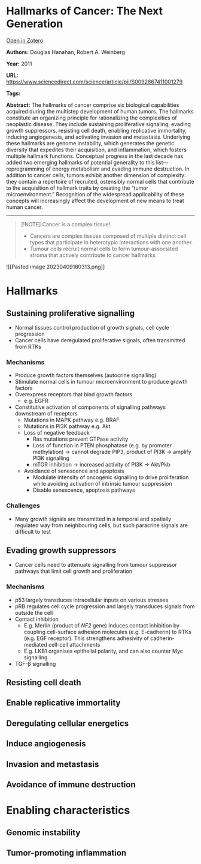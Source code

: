 # Hallmarks of Cancer: The Next Generation
[Open in Zotero](zotero://select/items/@HanahanWeinberg_2011)

**Authors:** Douglas Hanahan, Robert A. Weinberg

**Year:** 2011

**URL:** https://www.sciencedirect.com/science/article/pii/S0092867411001279

**Tags:**

**Abstract:** The hallmarks of cancer comprise six biological capabilities acquired during the multistep development of human tumors. The hallmarks constitute an organizing principle for rationalizing the complexities of neoplastic disease. They include sustaining proliferative signaling, evading growth suppressors, resisting cell death, enabling replicative immortality, inducing angiogenesis, and activating invasion and metastasis. Underlying these hallmarks are genome instability, which generates the genetic diversity that expedites their acquisition, and inflammation, which fosters multiple hallmark functions. Conceptual progress in the last decade has added two emerging hallmarks of potential generality to this list—reprogramming of energy metabolism and evading immune destruction. In addition to cancer cells, tumors exhibit another dimension of complexity: they contain a repertoire of recruited, ostensibly normal cells that contribute to the acquisition of hallmark traits by creating the “tumor microenvironment.” Recognition of the widespread applicability of these concepts will increasingly affect the development of new means to treat human cancer.

---

> [!NOTE] Cancer is a complex tissue!
> - Cancers are complex tissues composed of multiple distinct cell types that participate in heterotypic interactions with one another.
> - Tumour cells recruit normal cells to form tumour-associated stroma that actively contribute to cancer hallmarks

![[Pasted image 20230409180313.png]]

# Hallmarks
## Sustaining proliferative signalling 
- Normal tissues control production of growth signals, cell cycle progression 
- Cancer cells have deregulated proliferative signals, often transmitted from RTKs 

### Mechanisms 
- Produce growth factors themselves (autocrine signalling)
- Stimulate normal cells in tumour microenvironment to produce growth factors 
- Overexpress receptors that bind growth factors 
	- e.g. EGFR 
- Constitutive activation of components of signalling pathways downstream of receptors 
	- Mutations in MAPK pathway e.g. BRAF 
	- Mutations in PI3K pathway e.g. Akt 
	- Loss of negative feedback 
		- Ras mutations prevent GTPase activity 
		- Loss of function in PTEN phosphatase (e.g. by promoter methylation) -> cannot degrade PIP3, product of PI3K -> amplify PI3K signalling 
		- mTOR inhibition -> increased activity of PI3K -> Akt/Pkb 
	- Avoidance of senescence and apoptosis 
		- Modulate intensity of oncogenic signalling to drive proliferation while avoiding activation of intrinsic tumour suppression 
		- Disable senescence, apoptosis pathways 

### Challenges 
- Many growth signals are transmitted in a temporal and spatially regulated way from neighbouring cells, but such paracrine signals are difficult to test 

## Evading growth suppressors 
- Cancer cells need to attenuate signalling from tumour suppressor pathways that limit cell growth and proliferation 

### Mechanisms 
- p53 largely transduces intracellular inputs on various stresses
- pRB regulates cell cycle progression and largely transduces signals from outside the cell 
- Contact inhibition 
	- E.g. Merlin (product of *NF2* gene) induces contact inhibition by coupling cell-surface adhesion molecules (e.g. E-cadherin) to RTKs (e.g. EGF receptor). This strengthens adhesivity of cadherin-mediated cell-cell attachments 
	- E.g. LKB1 organises epithelial polarity, and can also counter Myc signalling 
- TGF-β signalling 

## Resisting cell death 

## Enable replicative immortality 

## Deregulating cellular energetics 

## Induce angiogenesis 

## Invasion and metastasis 

## Avoidance of immune destruction


# Enabling characteristics
## Genomic instability 

## Tumor-promoting inflammation 

